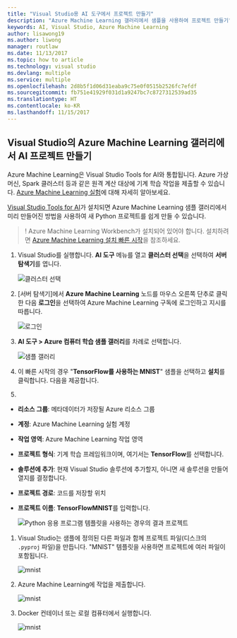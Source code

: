 ```yaml
---
title: "Visual Studio용 AI 도구에서 프로젝트 만들기"
description: "Azure Machine Learning 갤러리에서 샘플을 사용하여 프로젝트 만들기"
keywords: AI, Visual Studio, Azure Machine Learning
author: lisawong19
ms.author: liwong
manager: routlaw
ms.date: 11/13/2017
ms.topic: how to article
ms.technology: visual studio
ms.devlang: multiple
ms.service: multiple
ms.openlocfilehash: 2d8b5f1d06d31eaba9c75e0f0515b2526fc7efdf
ms.sourcegitcommit: fb751e41929f031d1a9247bc7c8727312539ad35
ms.translationtype: HT
ms.contentlocale: ko-KR
ms.lasthandoff: 11/15/2017
---
```

## <a name="create-an-ai-project-from-the-azure-machine-learning-gallery-in-visual-studio"></a>Visual Studio의 Azure Machine Learning 갤러리에서 AI 프로젝트 만들기

Azure Machine Learning은 Visual Studio Tools for AI와 통합됩니다. Azure 가상 머신, Spark 클러스터 등과 같은 원격 계산 대상에 기계 학습 작업을 제출할 수 있습니다. [Azure Machine Learning 실험](https://docs.microsoft.com/azure/machine-learning/preview/experimentation-service-configuration)에 대해 자세히 알아보세요. 

[Visual Studio Tools for AI](installation.md)가 설치되면 Azure Machine Learning 샘플 갤러리에서 미리 만들어진 방법을 사용하여 새 Python 프로젝트를 쉽게 만들 수 있습니다.

> ! Azure Machine Learning Workbench가 설치되어 있어야 합니다. 설치하려면 [Azure Machine Learning 설치 빠른 시작](https://docs.microsoft.com/azure/machine-learning/preview/quickstart-installation)을 참조하세요. 

1. Visual Studio를 실행합니다. **AI 도구** 메뉴를 열고 **클러스터 선택**을 선택하여 **서버 탐색기**를 엽니다.  

    ![클러스터 선택](media\create-project\select-cluster.png)

1. [서버 탐색기]에서 **Azure Machine Learning** 노드를 마우스 오른쪽 단추로 클릭한 다음 **로그인**을 선택하여 Azure Machine Learning 구독에 로그인하고 지시를 따릅니다.

    ![로그인](media\create-project\azureml-login.png)
 
2. **AI 도구 > Azure 컴퓨터 학습 샘플 갤러리**를 차례로 선택합니다. 
    
    ![샘플 갤러리](media\create-project\gallery.png)

1. 이 빠른 시작의 경우 "**TensorFlow를 사용하는 MNIST**" 샘플을 선택하고 **설치**를 클릭합니다. 다음을 제공합니다. 
2.
 - **리소스 그룹**: 메타데이터가 저장될 Azure 리소스 그룹
 - **계정**: Azure Machine Learning 실험 계정
 - **작업 영역**: Azure Machine Learning 작업 영역
 - **프로젝트 형식**: 기계 학습 프레임워크이며, 여기서는 **TensorFlow**를 선택합니다.
 - **솔루션에 추가**: 현재 Visual Studio 솔루션에 추가할지, 아니면 새 솔루션을 만들어 열지를 결정합니다.
 - **프로젝트 경로**: 코드를 저장할 위치
 - **프로젝트 이름**: **TensorFlowMNIST**를 입력합니다.
   

    ![Python 응용 프로그램 템플릿을 사용하는 경우의 결과 프로젝트](media\create-project\new-AzureSampleProject.png)

1. Visual Studio는 샘플에 정의된 다른 파일과 함께 프로젝트 파일(디스크의 `.pyproj` 파일)을 만듭니다. "MNIST" 템플릿을 사용하면 프로젝트에 여러 파일이 포함됩니다.

    ![mnist](media\create-project\azml-mnist.png)

1. Azure Machine Learning에 작업을 제출합니다. 

    ![mnist](media\create-project\submit-azml.png)

1. Docker 컨테이너 또는 로컬 컴퓨터에서 실행합니다.

    ![mnist](media\create-project\azml-local.png)
